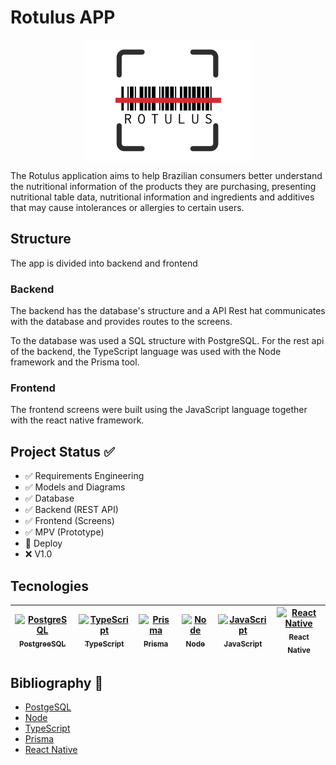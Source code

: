 # Rotulus APP

<p align="center">
<img align="center" src="/mobile/src/assets/rotulus-icon.png" alt="Logo"/>
</p>

The Rotulus application aims to help Brazilian consumers better understand the nutritional information of the products they are purchasing, presenting nutritional table data, nutritional information and ingredients and additives that may cause intolerances or allergies to certain users.

## Structure

The app is divided into backend and frontend

### Backend

The backend has the database's structure and a API Rest hat communicates with the database and provides routes to the screens.

To the database was used a SQL structure with PostgreSQL. For the rest api of the backend, the TypeScript language was used with the Node framework and the Prisma tool.

### Frontend

The frontend screens were built using the JavaScript language together with the react native framework.

## Project Status ✅
- ✅ Requirements Engineering 
- ✅ Models and Diagrams 
- ✅ Database 
- ✅ Backend (REST API) 
- ✅ Frontend (Screens) 
- ✅ MPV (Prototype) 
- 🔧 Deploy 
- ❌ V1.0 

## Tecnologies 
| [<img src="https://upload.wikimedia.org/wikipedia/commons/thumb/2/29/Postgresql_elephant.svg/1200px-Postgresql_elephant.svg.png" alt="PostgreSQL" width="60"> <br> <sub> PostgreeSQL </sub>](https://www.postgresql.org/) | [<img src="https://upload.wikimedia.org/wikipedia/commons/thumb/4/4c/Typescript_logo_2020.svg/2048px-Typescript_logo_2020.svg.png" alt="TypeScript" width="60" > <br> <sub> TypeScript </sub>](https://www.typescriptlang.org/) | [<img src="https://media.licdn.com/dms/image/C4D0BAQGsw5k8xdaO_g/company-logo_200_200/0/1673531963909/prisma_io_logo?e=2147483647&v=beta&t=xtoYhrffwsiW4HZuPt6GkTIQvH0bfOs-X-k7HBUT_AQ" alt="Prisma" width="60"> <br> <sub> Prisma </sub>](https://www.prisma.io/) | [<img src="https://miro.medium.com/v2/resize:fit:800/1*v2vdfKqD4MtmTSgNP0o5cg.png" alt="Node" width="60" title="Ferramenta 1"> <br> <sub> Node </sub>](https://nodejs.org/en) | [<img src="https://upload.wikimedia.org/wikipedia/commons/thumb/9/99/Unofficial_JavaScript_logo_2.svg/1200px-Unofficial_JavaScript_logo_2.svg.png" alt="JavaScript" width="60"> <br> <sub> JavaScript </sub>](https://developer.mozilla.org/pt-BR/docs/Web/JavaScript) | [<img src="https://upload.wikimedia.org/wikipedia/commons/thumb/a/a7/React-icon.svg/1200px-React-icon.svg.png" alt="React Native" width="60"> <br> <sub> React Native </sub>](https://reactnative.dev/) |
| :---: | :---: | :---: | :---: | :---: | :---: |

## Bibliography 📖

- [PostgeSQL](https://www.postgresql.org/)
- [Node](https://nodejs.org/en)
- [TypeScript](https://www.typescriptlang.org/)
- [Prisma](https://www.prisma.io/)
- [React Native](https://reactnative.dev/)
